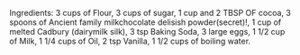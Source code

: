 Ingredients:
3 cups of Flour,
3 cups of sugar,
1 cup and 2 TBSP OF cocoa,
3 spoons of Ancient family milkchocolate delisish powder(secret)!,
1 cup of melted Cadbury (dairymilk silk),
3 tsp Baking Soda,
3 large eggs,
1 1/2 cup of Milk,
1 1/4 cups of Oil,
2 tsp Vanilla,
1 1/2 cups of boiling water.